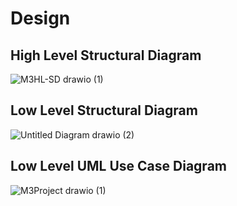 # Design

## High Level Structural Diagram
![M3HL-SD drawio (1)](https://user-images.githubusercontent.com/98812321/157848265-b23f0855-09b8-4a93-b0a3-0fc3fe69b14d.png)

## Low Level Structural Diagram
![Untitled Diagram drawio (2)](https://user-images.githubusercontent.com/98812321/157847273-1cba3ed4-d910-4c36-a804-92bf7978672e.png)


## Low Level UML Use Case Diagram
![M3Project drawio (1)](https://user-images.githubusercontent.com/98812321/157847931-ab07a16f-1389-4d8b-ad97-bbd62743cdc0.png)
